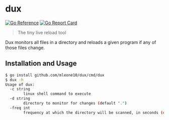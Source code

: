 # dux
[![Go Reference](https://pkg.go.dev/badge/github.com/mleone10/dux.svg)](https://pkg.go.dev/github.com/mleone10/dux) [![Go Report Card](https://goreportcard.com/badge/github.com/mleone10/dux)](https://goreportcard.com/report/github.com/mleone10/dux)
> The tiny live reload tool

Dux monitors all files in a directory and reloads a given program if any of those files change.

## Installation and Usage
```bash
$ go install github.com/mleone10/dux/cmd/dux
$ dux -h
Usage of dux:
  -c string
    	linux shell command to execute
  -d string
    	directory to monitor for changes (default ".")
  -freq int
    	frequency at which the directory will be scanned, in seconds (default 1)
```
